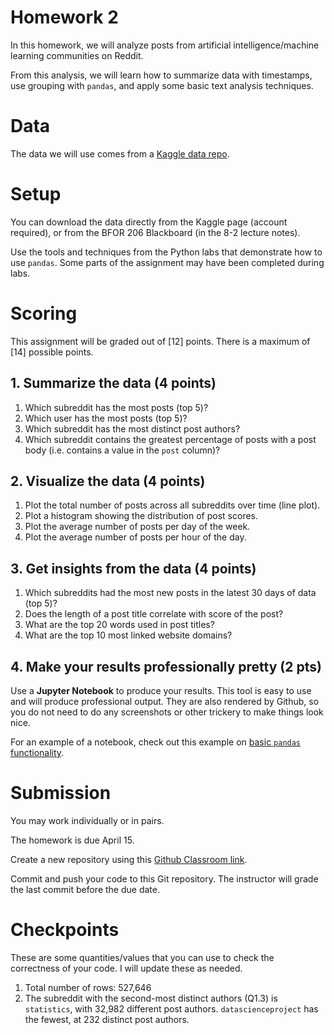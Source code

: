 # Homework 2

In this homework, we will analyze posts from
artificial intelligence/machine learning communities
on Reddit.

From this analysis, we will learn how to summarize
data with timestamps, use grouping with `pandas`, and
apply some basic text analysis techniques.

# Data

The data we will use comes from a
[Kaggle data repo](https://www.kaggle.com/maksymshkliarevskyi/reddit-data-science-posts).  


# Setup

You can download the data directly from the Kaggle page
(account required), or from the BFOR 206 Blackboard
(in the 8-2 lecture notes).

Use the tools and techniques from the Python labs
that demonstrate how to use `pandas`. Some parts
of the assignment may have been completed during labs.


<!--  -->
# Scoring
This assignment will be graded out of [12] points. There is a
maximum of [14] possible points.

## 1. Summarize the data (4 points)

1. Which subreddit has the most posts (top 5)?
2. Which user has the most posts (top 5)?
3. Which subreddit has the most distinct post authors?
4. Which subreddit contains the greatest percentage of posts
   with a post body (i.e. contains a value in the `post` column)?

## 2. Visualize the data (4 points)

1. Plot the total number of posts across all subreddits over time (line plot).
2. Plot a histogram showing the distribution of post scores.
3. Plot the average number of posts per day of the week.
4. Plot the average number of posts per hour of the day.


## 3. Get insights from the data (4 points)

1. Which subreddits had the most new posts in the latest 30 days of data (top 5)?
2. Does the length of a post title correlate with score of the post?
3. What are the top 20 words used in post titles?
4. What are the top 10 most linked website domains?

## 4. Make your results professionally pretty (2 pts)

Use a **Jupyter Notebook** to produce your results. This tool is
easy to use and will produce professional output. They are also
rendered by Github, so you do not need to do any screenshots
or other trickery to make things look nice.

For an example of a notebook, check out this example on
[basic `pandas` functionality](https://github.com/jakevdp/PythonDataScienceHandbook/blob/master/notebooks/03.03-Operations-in-Pandas.ipynb).



# Submission

You may work individually or in pairs.

The homework is due April 15.

Create a new repository using this
[Github Classroom link](https://classroom.github.com/a/2HqhSXL1).

Commit and push your code to this Git repository. The
instructor will grade the last commit before the due
date.


# Checkpoints
These are some quantities/values that you can use to check the
correctness of your code. I will update these as needed.

   1. Total number of rows: 527,646
   2. The subreddit with the second-most distinct authors (Q1.3) is
      `statistics`, with 32,982 different post authors.
      `datascienceproject` has the fewest, at 232 distinct post authors.
